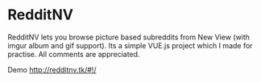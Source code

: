# RedditNV
RedditNV lets you browse picture based subreddits from New View (with imgur album and gif support). Its a simple VUE.js project which I made for practise. All comments are appreciated.

Demo http://redditnv.tk/#!/
